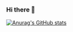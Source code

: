 ### Hi there 👋
[![Anurag's GitHub stats](https://github-readme-stats.vercel.app/api?username=aixiuh)](https://github.com/anuraghazra/github-readme-stats)
<!--
**aixiuh/aixiuh** is a ✨ _special_ ✨ repository because its `README.md` (this file) appears on your GitHub profile.

Here are some ideas to get you started:

- 🔭 I’m currently working on ...
- 🌱 I’m currently learning ...
- 👯 I’m looking to collaborate on ...
- 🤔 I’m looking for help with ...
- 💬 Ask me about ...
- 📫 How to reach me: ...
- 😄 Pronouns: ...
- ⚡ Fun fact: ...
-->
